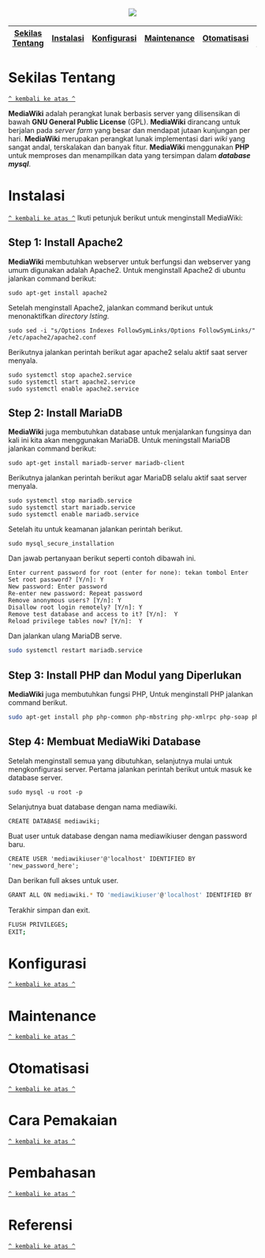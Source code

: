 <h1 align="center"><img src="https://upload.wikimedia.org/wikipedia/en/0/0f/MediaWiki_logo_reworked_embroidery.jpg"></h1>

[Sekilas Tentang](#sekilas-tentang) | [Instalasi](#instalasi) | [Konfigurasi](#konfigurasi) | [Maintenance](#maintenance) | [Otomatisasi](#otomatisasi) | [Cara Pemakaian](#cara-pemakaian) | [Pembahasan](#pembahasan) | [Referensi](#referensi)
:---:|:---:|:---:|:---:|:---:|:---:|:---:|:---:

# Sekilas Tentang
[`^ kembali ke atas ^`](#)

**MediaWiki** adalah perangkat lunak berbasis server yang dilisensikan di bawah **GNU General Public License** (GPL). **MediaWiki** dirancang untuk berjalan pada *server farm* yang besar dan mendapat jutaan kunjungan per hari. **MediaWiki** merupakan perangkat lunak implementasi dari *wiki* yang sangat andal, terskalakan dan banyak fitur. **MediaWiki** menggunakan **PHP** untuk memproses dan menampilkan data yang tersimpan dalam ***database mysql***.

# Instalasi
[`^ kembali ke atas ^`](#)
Ikuti petunjuk berikut untuk menginstall MediaWiki:

## Step 1: Install Apache2

**MediaWiki** membutuhkan webserver untuk berfungsi dan webserver yang umum digunakan adalah Apache2. Untuk menginstall Apache2 di ubuntu jalankan command berikut:

```
sudo apt-get install apache2
```

Setelah menginstall Apache2, jalankan command berikut untuk menonaktifkan *directory lsting.*

```
sudo sed -i "s/Options Indexes FollowSymLinks/Options FollowSymLinks/" /etc/apache2/apache2.conf
```

Berikutnya jalankan perintah berikut agar apache2 selalu aktif saat server menyala.

```
sudo systemctl stop apache2.service
sudo systemctl start apache2.service
sudo systemctl enable apache2.service
```

## Step 2: Install MariaDB

**MediaWiki** juga membutuhkan database untuk menjalankan fungsinya dan kali ini kita akan menggunakan MariaDB. Untuk meningstall MariaDB jalankan command berikut:

```
sudo apt-get install mariadb-server mariadb-client
```

Berikutnya jalankan perintah berikut agar MariaDB selalu aktif saat server menyala.

```
sudo systemctl stop mariadb.service
sudo systemctl start mariadb.service
sudo systemctl enable mariadb.service
````

Setelah itu untuk keamanan jalankan perintah berikut.

```
sudo mysql_secure_installation
```

Dan jawab pertanyaan berikut seperti contoh dibawah ini.

```
Enter current password for root (enter for none): tekan tombol Enter
Set root password? [Y/n]: Y
New password: Enter password
Re-enter new password: Repeat password
Remove anonymous users? [Y/n]: Y
Disallow root login remotely? [Y/n]: Y
Remove test database and access to it? [Y/n]:  Y
Reload privilege tables now? [Y/n]:  Y
```

Dan jalankan ulang MariaDB serve.

```bash
sudo systemctl restart mariadb.service
```

## Step 3: Install PHP dan Modul yang Diperlukan

**MediaWiki** juga membutuhkan fungsi PHP, Untuk menginstall PHP jalankan command berikut.

```bash
sudo apt-get install php php-common php-mbstring php-xmlrpc php-soap php-gd php-xml php-intl php-mysql php-cli php-mcrypt php-ldap php-zip php-curl
```
## Step 4: Membuat MediaWiki Database

Setelah menginstall semua yang dibutuhkan, selanjutnya mulai untuk mengkonfigurasi server. Pertama jalankan perintah berikut untuk masuk ke database server.

```
sudo mysql -u root -p
```

Selanjutnya buat database dengan nama mediawiki.

```
CREATE DATABASE mediawiki;
```

Buat user untuk database dengan nama mediawikiuser dengan password baru.

```
CREATE USER 'mediawikiuser'@'localhost' IDENTIFIED BY 'new_password_here';
```

Dan berikan full akses untuk user.

```bash
GRANT ALL ON mediawiki.* TO 'mediawikiuser'@'localhost' IDENTIFIED BY 'user_password_here' WITH GRANT OPTION;
```

Terakhir simpan dan exit.

```bash
FLUSH PRIVILEGES;
EXIT;
```





# Konfigurasi
[`^ kembali ke atas ^`](#)


# Maintenance
[`^ kembali ke atas ^`](#)

# Otomatisasi
[`^ kembali ke atas ^`](#)

# Cara Pemakaian
[`^ kembali ke atas ^`](#)

# Pembahasan
[`^ kembali ke atas ^`](#)

# Referensi
[`^ kembali ke atas ^`](#)
